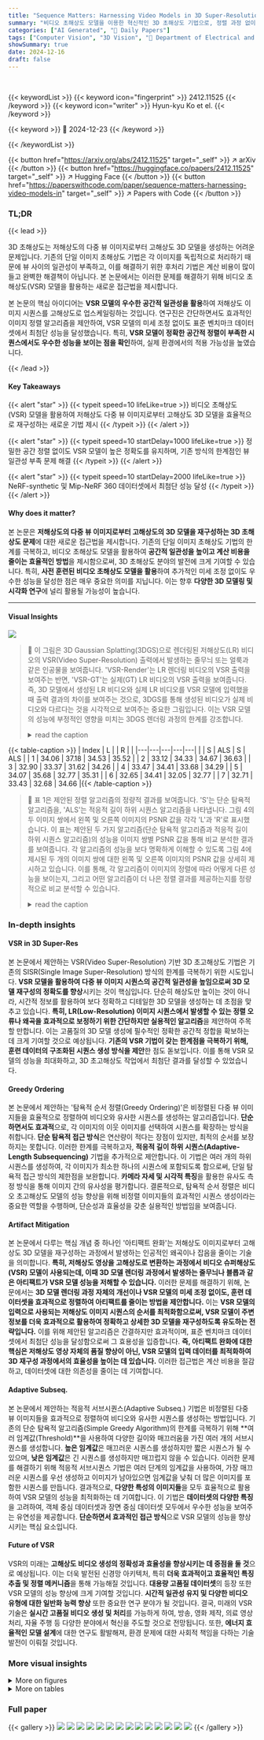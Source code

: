 ```yaml
---
title: "Sequence Matters: Harnessing Video Models in 3D Super-Resolution"
summary: "비디오 초해상도 모델을 이용한 혁신적인 3D 초해상도 기법으로, 정렬 과정 없이도 최첨단 성능 달성!"
categories: ["AI Generated", "🤗 Daily Papers"]
tags: ["Computer Vision", "3D Vision", "🏢 Department of Electrical and Computer Engineering, Sungkyunkwan University",]
showSummary: true
date: 2024-12-16
draft: false
---
```


<br>

{{< keywordList >}}
{{< keyword icon="fingerprint" >}} 2412.11525 {{< /keyword >}}
{{< keyword icon="writer" >}} Hyun-kyu Ko et el. {{< /keyword >}}
 
{{< keyword >}} 🤗 2024-12-23 {{< /keyword >}}
 
{{< /keywordList >}}

{{< button href="https://arxiv.org/abs/2412.11525" target="_self" >}}
↗ arXiv
{{< /button >}}
{{< button href="https://huggingface.co/papers/2412.11525" target="_self" >}}
↗ Hugging Face
{{< /button >}}
{{< button href="https://paperswithcode.com/paper/sequence-matters-harnessing-video-models-in" target="_self" >}}
↗ Papers with Code
{{< /button >}}




### TL;DR


{{< lead >}}

3D 초해상도는 저해상도의 다중 뷰 이미지로부터 고해상도 3D 모델을 생성하는 어려운 문제입니다. 기존의 단일 이미지 초해상도 기법은 각 이미지를 독립적으로 처리하기 때문에 뷰 사이의 일관성이 부족하고, 이를 해결하기 위한 후처리 기법은 계산 비용이 많이 들고 완벽한 해결책이 아닙니다.  본 논문에서는 이러한 문제를 해결하기 위해 비디오 초해상도(VSR) 모델을 활용하는 새로운 접근법을 제시합니다.

본 논문의 핵심 아이디어는 **VSR 모델의 우수한 공간적 일관성을 활용**하여 저해상도 이미지 시퀀스를 고해상도로 업스케일링하는 것입니다.  연구진은 간단하면서도 효과적인 이미지 정렬 알고리즘을 제안하여, VSR 모델의 미세 조정 없이도 표준 벤치마크 데이터셋에서 최첨단 성능을 달성했습니다. 특히, **VSR 모델이 정확한 공간적 정렬이 부족한 시퀀스에서도 우수한 성능을 보이는 점을 확인**하여, 실제 환경에서의 적용 가능성을 높였습니다.

{{< /lead >}}


#### Key Takeaways

{{< alert "star" >}}
{{< typeit speed=10 lifeLike=true >}} 비디오 초해상도(VSR) 모델을 활용하여 저해상도 다중 뷰 이미지로부터 고해상도 3D 모델을 효율적으로 재구성하는 새로운 기법 제시 {{< /typeit >}}
{{< /alert >}}

{{< alert "star" >}}
{{< typeit speed=10 startDelay=1000 lifeLike=true >}} 정밀한 공간 정렬 없이도 VSR 모델이 높은 정확도를 유지하며, 기존 방식의 한계점인 뷰 일관성 부족 문제 해결 {{< /typeit >}}
{{< /alert >}}

{{< alert "star" >}}
{{< typeit speed=10 startDelay=2000 lifeLike=true >}} NeRF-synthetic 및 Mip-NeRF 360 데이터셋에서 최첨단 성능 달성 {{< /typeit >}}
{{< /alert >}}

#### Why does it matter?
본 논문은 **저해상도의 다중 뷰 이미지로부터 고해상도의 3D 모델을 재구성하는 3D 초해상도 문제**에 대한 새로운 접근법을 제시합니다. 기존의 단일 이미지 초해상도 기법의 한계를 극복하고, 비디오 초해상도 모델을 활용하여 **공간적 일관성을 높이고 계산 비용을 줄이는 효율적인 방법**을 제시함으로써, 3D 초해상도 분야의 발전에 크게 기여할 수 있습니다. 특히, **사전 훈련된 비디오 초해상도 모델을 활용**하여 추가적인 미세 조정 없이도 우수한 성능을 달성한 점은 매우 중요한 의미를 지닙니다. 이는 향후 **다양한 3D 모델링 및 시각화 연구**에 널리 활용될 가능성이 높습니다.

------
#### Visual Insights



![](https://arxiv.org/html/2412.11525/extracted/6087365/figures/stripy_and_blob_artifacts.jpg)

> 🔼 이 그림은 3D Gaussian Splatting(3DGS)으로 렌더링된 저해상도(LR) 비디오의 VSR(Video Super-Resolution) 출력에서 발생하는 줄무늬 또는 얼룩과 같은 인공물을 보여줍니다. 'VSR-Render'는 LR 렌더링 비디오의 VSR 출력을 보여주는 반면, 'VSR-GT'는 실제(GT) LR 비디오의 VSR 출력을 보여줍니다.  즉, 3D 모델에서 생성된 LR 비디오와 실제 LR 비디오를 VSR 모델에 입력했을 때 출력 결과의 차이를 보여주는 것으로, 3DGS를 통해 생성된 비디오가 실제 비디오와 다르다는 것을 시각적으로 보여주는 중요한 그림입니다.  이는 VSR 모델의 성능에 부정적인 영향을 미치는 3DGS 렌더링 과정의 한계를 강조합니다.
> <details>
> <summary>read the caption</summary>
> Figure 1: Illustration of stripy or blob-like artifacts generated in VSR outputs of LR videos rendered from 3DGS. ‘VSR-Render’ shows the VSR outputs of the LR rendered videos, while ‘VSR-GT’ displays the VSR outputs of the ground truth (GT) LR videos.
> </details>





{{< table-caption >}}
| Index | L |  | R |  |
|---|---|---|---|---|
| | S | ALS | S | ALS |
| 1 | 34.06 | 37.18 | 34.53 | 35.52 |
| 2 | 33.12 | 34.33 | 34.67 | 36.63 |
| 3 | 32.90 | 33.37 | 31.62 | 34.26 |
| 4 | 33.47 | 34.41 | 33.68 | 34.29 |
| 5 | 34.07 | 35.68 | 32.77 | 35.31 |
| 6 | 32.65 | 34.41 | 32.05 | 32.77 |
| 7 | 32.71 | 33.43 | 32.68 | 34.66 |{{< /table-caption >}}

> 🔼 표 1은 제안된 정렬 알고리즘의 정량적 결과를 보여줍니다.  'S'는 단순 탐욕적 알고리즘을, 'ALS'는 적응적 길이 하위 시퀀스 알고리즘을 나타냅니다. 그림 4의 두 이미지 쌍에서 왼쪽 및 오른쪽 이미지의 PSNR 값을 각각 'L'과 'R'로 표시했습니다. 이 표는 제안된 두 가지 알고리즘(단순 탐욕적 알고리즘과 적응적 길이 하위 시퀀스 알고리즘)의 성능을 이미지 쌍별 PSNR 값을 통해 비교 분석한 결과를 보여줍니다.  각 알고리즘의 성능을 보다 명확하게 이해할 수 있도록 그림 4에 제시된 두 개의 이미지 쌍에 대한 왼쪽 및 오른쪽 이미지의 PSNR 값을 상세히 제시하고 있습니다. 이를 통해, 각 알고리즘이 이미지의 정렬에 따라 어떻게 다른 성능을 보이는지, 그리고 어떤 알고리즘이 더 나은 정렬 결과를 제공하는지를 정량적으로 비교 분석할 수 있습니다.
> <details>
> <summary>read the caption</summary>
> Table 1: The quantitative results of the proposed ordering algorithms. S: the simple greedy algorithm, ALS: the adaptive-length subsequence. L and R denote the PSNR of the left and right image in two image pairs from Fig. 4.
> </details>





### In-depth insights


#### VSR in 3D Super-Res
본 논문에서 제안하는 VSR(Video Super-Resolution) 기반 3D 초고해상도 기법은 기존의 SISR(Single Image Super-Resolution) 방식의 한계를 극복하기 위한 시도입니다. **VSR 모델을 활용하여 다중 뷰 이미지 시퀀스의 공간적 일관성을 높임으로써 3D 모델 재구성의 정확도를 향상**시키는 것이 핵심입니다.  단순히 해상도만 높이는 것이 아니라, 시간적 정보를 활용하여 보다 정확하고 디테일한 3D 모델을 생성하는 데 초점을 맞추고 있습니다. **특히, LR(Low-Resolution) 이미지 시퀀스에서 발생할 수 있는 정렬 오류나 왜곡을 효과적으로 보정하기 위한 간단하지만 실용적인 알고리즘**을 제안하여 주목할 만합니다.  이는 고품질의 3D 모델 생성에 필수적인 정확한 공간적 정합을 확보하는 데 크게 기여할 것으로 예상됩니다.  **기존의 VSR 기법이 갖는 한계점을 극복하기 위해, 훈련 데이터의 구조화된 시퀀스 생성 방식을 제안**한 점도 돋보입니다.  이를 통해 VSR 모델의 성능을 최대화하고, 3D 초고해상도 작업에서 최첨단 결과를 달성할 수 있었습니다.

#### Greedy Ordering
본 논문에서 제안하는 '탐욕적 순서 정렬(Greedy Ordering)'은 비정렬된 다중 뷰 이미지들을 효율적으로 정렬하여 비디오와 유사한 시퀀스를 생성하는 알고리즘입니다. **단순하면서도 효과적**으로, 각 이미지의 이웃 이미지를 선택하여 시퀀스를 확장하는 방식을 취합니다.  **단순 탐욕적 접근 방식**은 연산량이 적다는 장점이 있지만, 최적의 순서를 보장하지는 못합니다.  이러한 한계를 극복하고자, **적응적 길이 하위 시퀀스(Adaptive-Length Subsequencing)** 기법을 추가적으로 제안합니다. 이 기법은 여러 개의 하위 시퀀스를 생성하여, 각 이미지가 최소한 하나의 시퀀스에 포함되도록 함으로써, 단일 탐욕적 접근 방식의 제한점을 보완합니다.  **카메라 자세 및 시각적 특징**을 활용한 유사도 측정 방식을 통해 이미지 간의 유사성을 평가합니다.  결론적으로, 탐욕적 순서 정렬은 비디오 초고해상도 모델의 성능 향상을 위해 비정렬 이미지들의 효과적인 시퀀스 생성이라는 중요한 역할을 수행하며, 단순성과 효율성을 갖춘 실용적인 방법임을 보여줍니다.

#### Artifact Mitigation
본 논문에서 다루는 핵심 개념 중 하나인 '아티팩트 완화'는 저해상도 이미지로부터 고해상도 3D 모델을 재구성하는 과정에서 발생하는 인공적인 왜곡이나 잡음을 줄이는 기술을 의미합니다. **특히, 저해상도 영상을 고해상도로 변환하는 과정에서 비디오 슈퍼해상도(VSR) 모델이 사용되는데, 이때 3D 모델 렌더링 과정에서 발생하는 줄무늬나 블롭과 같은 아티팩트가 VSR 모델 성능을 저해할 수 있습니다.** 이러한 문제를 해결하기 위해, 논문에서는 **3D 모델 렌더링 과정 자체의 개선이나 VSR 모델의 미세 조정 없이도, 훈련 데이터셋을 효과적으로 정렬하여 아티팩트를 줄이는 방법을 제안합니다.**  이는 **VSR 모델의 입력으로 사용되는 저해상도 이미지 시퀀스의 순서를 최적화함으로써, VSR 모델이 주변 정보를 더욱 효과적으로 활용하여 정확하고 상세한 3D 모델을 재구성하도록 유도하는 전략입니다.**  이를 위해 제안된 알고리즘은 간결하지만 효과적이며, 표준 벤치마크 데이터셋에서 최첨단 성능을 달성함으로써 그 효용성을 입증합니다.  **즉, 아티팩트 완화에 대한 핵심은 저해상도 영상 자체의 품질 향상이 아닌, VSR 모델의 입력 데이터를 최적화하여 3D 재구성 과정에서의 효율성을 높이는 데 있습니다.**  이러한 접근법은 계산 비용을 절감하고, 데이터셋에 대한 의존성을 줄이는 데 기여합니다.

#### Adaptive Subseq.
본 논문에서 제안하는 적응적 서브시퀀스(Adaptive Subseq.) 기법은 비정렬된 다중 뷰 이미지들을 효과적으로 정렬하여 비디오와 유사한 시퀀스를 생성하는 방법입니다. 기존의 단순 탐욕적 알고리즘(Simple Greedy Algorithm)의 한계를 극복하기 위해 **여러 임계값(Threshold)**을 사용하여 다양한 길이와 매끄러움을 가진 여러 개의 서브시퀀스를 생성합니다.  **높은 임계값**은 매끄러운 시퀀스를 생성하지만 짧은 시퀀스가 될 수 있으며, **낮은 임계값**은 긴 시퀀스를 생성하지만 매끄럽지 않을 수 있습니다.  이러한 문제를 해결하기 위해 적응적 서브시퀀스 기법은 여러 단계의 임계값을 사용하여, 가장 매끄러운 시퀀스를 우선 생성하고 이미지가 남아있으면 임계값을 낮춰 더 많은 이미지를 포함한 시퀀스를 만듭니다.  결과적으로, **다양한 특성의 이미지들**을 모두 효율적으로 활용하여 VSR 모델의 성능을 최적화하는 데 기여합니다. 이 기법은 **데이터셋의 다양한 특징**을 고려하여, 객체 중심 데이터셋과 장면 중심 데이터셋 모두에서 우수한 성능을 보여주는 유연성을 제공합니다.  **단순하면서 효과적인 접근 방식**으로 VSR 모델의 성능을 향상시키는 핵심 요소입니다.

#### Future of VSR
VSR의 미래는 **고해상도 비디오 생성의 정확성과 효율성을 향상시키는 데 중점을 둘 것**으로 예상됩니다.  이는 더욱 발전된 신경망 아키텍처, 특히 **더욱 효과적이고 효율적인 특징 추출 및 정렬 메커니즘**을 통해 가능해질 것입니다.  **대용량 고품질 데이터셋**의 등장 또한 VSR 모델의 성능 향상에 크게 기여할 것입니다.  **시간적 일관성 유지 및 다양한 비디오 유형에 대한 일반화 능력 향상** 또한 중요한 연구 분야가 될 것입니다.  결국, 미래의 VSR 기술은 **실시간 고품질 비디오 생성 및 처리**를 가능하게 하여, 방송, 영화 제작, 의료 영상 처리, 자율 주행 등 다양한 분야에서 혁신을 주도할 것으로 전망됩니다.  또한, **에너지 효율적인 모델 설계**에 대한 연구도 활발해져, 환경 문제에 대한 사회적 책임을 다하는 기술 발전이 이뤄질 것입니다.


### More visual insights

<details>
<summary>More on figures
</summary>


![](https://arxiv.org/html/2412.11525/extracted/6087365/figures/main.jpg)

> 🔼 그림 2는 제안된 3D 슈퍼 해상도 기법의 개요를 보여줍니다. 먼저 저해상도(LR) 다중 뷰 이미지가 입력으로 주어집니다.  이 이미지들을 기반으로 단순 탐욕 알고리즘(Section 3.2)을 사용하여 각 이미지에서 시작하는 여러 개의 부분 수열(subsequence)을 생성합니다. 이 부분 수열들은 여러 임계값(threshold)으로 경계가 지정됩니다(Section 3.3). 이렇게 생성된 부분 수열들은 비디오 슈퍼 해상도(VSR) 모델을 통해 고해상도(HR) 이미지로 업스케일링됩니다.  마지막으로, 업스케일링된 HR 이미지들을 사용하여 3D 가우시안 스플래팅(3DGS) 모델을 학습시켜 3D 모델을 재구성합니다.
> <details>
> <summary>read the caption</summary>
> Figure 2: Overview of the proposed method. Given LR multi-view images, we generate subsequences (Sec. 3.3) starting from each image using a simple greedy algorithm (Sec. 3.2) and these subsequences are bounded by multiple thresholds (Sec. 3.3). Finally, we train a 3DGS model for 3D reconstruction using the upsampled HR images.
> </details>



![](https://arxiv.org/html/2412.11525/extracted/6087365/figures/subsequence.jpg)

> 🔼 그림 3은 제안된 방법의 핵심인 서브 시퀀스 생성 과정을 보여줍니다. (a)는 순서가 없는 다중 뷰 이미지 데이터셋을 나타냅니다. (b)는 간단한 탐욕 알고리즘(알고리즘 1)을 적용하여 이미지들을 순차적으로 배열한 결과입니다. (c)는 이 알고리즘으로 인해 발생하는 이미지 정렬 오류를 보여주며, 연속적인 프레임 간의 자세 차이 임계값(빨간 점선)을 기준으로 이미지 시퀀스를 여러 개의 서브 시퀀스로 나누는 것을 제안합니다. 이를 통해 VSR 모델의 성능 저하를 야기하는 정렬 오류를 줄이고, 보다 효과적인 3D 초고해상도 재구성을 가능하게 합니다.
> <details>
> <summary>read the caption</summary>
> Figure 3: Illustration of subsequence generation. (a) is an unordered multi-view image dataset. (b) is the result of using a simple greedy algorithm, Alg. 1. (c) highlights misalignments incurred by the algorithm, and we propose to split it into subsequences based on a pose difference threshold (red dotted line) between consecutive frames.
> </details>



![](https://arxiv.org/html/2412.11525/extracted/6087365/figures/lego_simple_greedy_algorithm.jpg)

> 🔼 그림 4는 간단한 탐욕 알고리즘을 NeRF 합성 데이터셋(Lego)에 적용한 결과의 예시입니다. 빨간색으로 강조된 두 개의 인접 이미지는 정렬 오류로 인해 발생하는 갑작스러운 전환을 보여줍니다. 이 그림은 간단한 탐욕 알고리즘이 이미지들을 순차적으로 나열할 때,  이미지 간의 시각적 유사성만을 고려하여 서로 관련 없는 이미지들을 연결하는 경우 발생할 수 있는 문제점을 보여줍니다.  즉,  정확한 공간적 정렬 없이 순차적으로 이미지들을 나열하는 경우,  결과물의 품질에 심각한 영향을 미칠 수 있음을 시각적으로 보여주는 예시입니다.
> <details>
> <summary>read the caption</summary>
> Figure 4: An example result from the simple greedy algorithm applied to the NeRF-synthetic dataset (Lego). Two neighboring images highlighted in red demonstrate abrupt transitions caused by misalignments.
> </details>



![](https://arxiv.org/html/2412.11525/extracted/6087365/figures/baseline_blender.jpg)

> 🔼 그림 5는 NeRF-synthetic 데이터셋에 대한 정성적 결과를 보여줍니다. 각 이미지 패치에는 GT(Ground Truth)에 대한 PSNR(Peak Signal-to-Noise Ratio) 값이 표시되어 있습니다. 제안된 방법은 기존의 기준 모델들보다 특히 고주파수 디테일에 대한 성능이 우수함을 보여줍니다.  이 그림은 제안된 방법이 더욱 선명하고 디테일한 이미지 재구성을 달성했음을 시각적으로 보여줍니다. 특히, 기존 방법들로는 재구성하기 어려운 미세한 디테일까지 잘 표현하고 있다는 점을 강조합니다.
> <details>
> <summary>read the caption</summary>
> Figure 5: Qualitative results on the NeRF-synthetic dataset. The PSNR values against GT are embedded in each image patch. Ours have shown superior results than the existing baselines, especially for high-frequency details.
> </details>



![](https://arxiv.org/html/2412.11525/extracted/6087365/figures/baseline_mip360.jpg)

> 🔼 그림 6은 Mip-NeRF 360 데이터셋에 대한 정성적 결과를 보여줍니다. 각 이미지 패치에는 GT(Ground Truth)에 대한 PSNR 값이 표시되어 있습니다. 제안된 방법은 기존의 기준 모델들보다 특히 고주파수 디테일에서 우수한 결과를 보여줍니다.  이는 제안된 방법이 고해상도 이미지의 세부적인 부분까지도 잘 복원함을 의미합니다.  즉, 기존 방법들로는 복원이 어려웠던 미세한 부분까지도 선명하게 복원하여 더욱 사실적인 3D 모델을 생성할 수 있음을 보여줍니다.
> <details>
> <summary>read the caption</summary>
> Figure 6: Qualitative results on Mip-NeRF 360 dataset. The PSNR values against GT are embedded in each image patch. Ours have shown superior results than the existing baselines, especially for high-frequency details.
> </details>



![](https://arxiv.org/html/2412.11525/extracted/6087365/figures/PSNR_LPIPS.jpg)

> 🔼 그림 7은 제안된 방법의 성능을 기존 최첨단 방법들과 비교 분석한 결과를 보여줍니다.  PSNR(Peak Signal-to-Noise Ratio)과 LPIPS(Learned Perceptual Image Patch Similarity) 지표를 사용하여 정량적으로 비교하였으며,  다양한 기존 방법들(NeRF-SR, ZS-SRT, CROP, FastSR-NeRF, DiSR-NeRF, SRGS, GaussianSR, SuperGaussian) 과 제안된 방법(Ours-S, Ours-ALS)의 성능 차이를 명확하게 보여줍니다.  이를 통해 제안된 방법이 기존 방법들에 비해 우수한 성능을 가짐을 시각적으로 확인할 수 있습니다. 특히, 제안된 방법의 두 가지 변형(Ours-S와 Ours-ALS) 모두 기존 최첨단 방법들보다 높은 PSNR 값과 낮은 LPIPS 값을 보이는 것을 알 수 있습니다.
> <details>
> <summary>read the caption</summary>
> Figure 7: Comparison with baselines.
> </details>



![](https://arxiv.org/html/2412.11525/extracted/6087365/figures/misalignment_trends_all_objects.jpg)

> 🔼 그림 8은 시퀀스 내에서 이미지 정렬 오류의 추세를 보여줍니다.  x축은 시퀀스 내 위치(0~100%), y축은 정렬 오류의 횟수를 나타냅니다.  각 선은 다른 물체에 대한 결과를 나타냅니다.  이 그래프는 그리디 알고리즘을 사용하여 시퀀스를 생성할 때 시퀀스의 후반부에서 정렬 오류가 증가하는 경향을 보여줍니다. 이는 그리디 알고리즘의 고유한 한계로 인해 발생하며, 긴 시퀀스에서는 연관성이 없는 특징들을 잘못 연결할 가능성이 높아지기 때문입니다.  이러한 정렬 오류는 VSR 모델의 성능을 저하시킵니다.
> <details>
> <summary>read the caption</summary>
> Figure 8: Misalignment trends within a sequence.
> </details>



![](https://arxiv.org/html/2412.11525/extracted/6087365/figures/misalignment.jpg)

> 🔼 그림 9는 순차적으로 정렬되지 않은 멀티뷰 이미지들을 비디오처럼 연결하는 과정에서 발생하는 정렬 오류를 보여줍니다. 특히 ORB 특징점을 이용하여 이미지들을 연결할 때, 연속적인 프레임들을 정확하게 연결하지 못하는 경우가 발생하며, 이러한 오류는 시퀀스의 길이가 길어질수록 증가하는 경향이 있습니다. 이 그림은 시퀀스의 마지막 25% 구간에 집중하여, 잘못 정렬된 프레임들을 시각적으로 보여주고, 이러한 정렬 오류가 3D 초해상도 결과에 미치는 영향을 설명합니다.  잘못 정렬된 프레임들이 많을수록 3D 재구성의 정확도가 떨어집니다.
> <details>
> <summary>read the caption</summary>
> Figure 9: Misalignment Error.
> </details>



![](https://arxiv.org/html/2412.11525/extracted/6087365/figures/appendix_qualitative_blender.jpg)

> 🔼 그림 10은 NeRF-synthetic 데이터셋에 대한 정량적 결과를 보여줍니다. 각 이미지 패치에는 GT(Ground Truth)에 대한 PSNR 값이 표시되어 있습니다. 제안된 방법은 특히 고주파수 디테일 측면에서 기존 기준 모델들보다 우수한 결과를 보여줍니다.  이 그림은 제안된 방법이 NeRF-synthetic 데이터셋에서 고해상도 이미지를 생성하는 데 있어 기존 방법들보다 성능이 뛰어나다는 것을 시각적으로 보여줍니다. 특히, 고주파수 성분(세부적인 디테일)을 더 잘 복원하여 더욱 사실적인 이미지를 생성하는 것을 확인할 수 있습니다.
> <details>
> <summary>read the caption</summary>
> Figure 10: Qualitative results on the NeRF-synthetic dataset. The PSNR values against GT are embedded in each image patch. Ours have shown superior results than the existing baselines, especially for high-frequency details.
> </details>



</details>




<details>
<summary>More on tables
</summary>


{{< table-caption >}}
|       | S     | ALS   |
| :---- | :---- | :---- |
| Chair | 32.11 | 32.74 |
| Drums | 29.74 | 30.26 |
| Ficus | 35.31 | 35.96 |
| Hotdog | 37.85 | 38.32 |
| Lego  | 33.30 | 34.73 |
| Materials | 35.24 | 35.85 |
| Mic   | 31.38 | 31.62 |
| Ship  | 30.03 | 30.48 |{{< /table-caption >}}
> 🔼 표 2는 논문에서 제안된 정렬 알고리즘의 성능을 NeRF 합성 데이터셋에서 비교 분석한 결과를 보여줍니다.  간단한 탐욕적 알고리즘(S)과 적응적 길이 하위 시퀀싱 알고리즘(ALS) 두 가지 방법의 PSNR 값을 다양한 물체(의자, 드럼, 무화과나무, 핫도그, 레고, 재료, 마이크, 배)에 대해 비교하여 각 알고리즘의 장단점과 개선 효과를 보여줍니다.  ALS 알고리즘이 전반적으로 더 높은 PSNR 값을 달성하여 향상된 성능을 보임을 알 수 있습니다.
> <details>
> <summary>read the caption</summary>
> Table 2: The comparison of the proposed ordering algorithms in the NeRF-synthetic dataset.
> </details>

{{< table-caption >}}
| Method | PSNR ↑ | SSIM ↑ | LPIPS ↓ |
|---|---|---|---| 
| Bicubic | 27.56 | 0.9150 | 0.1040 |
| SwinIR | 30.77 | 0.9501 | 0.0550 |
| Render-SR | 28.90 | 0.9346 | 0.0683 |
| NeRF-SR | 28.46 | 0.9210 | 0.0760 |
| ZS-SRT † | 29.69 | 0.9290 | 0.0690 |
| CROP † | 30.71 | 0.9459 | 0.0671 |
| FastSR-NeRF † | 30.47 | 0.9440 | 0.0750 |
| DiSR-NeRF | 26.00 | 0.8898 | 0.1226 |
| SRGS † | 30.83 | 0.9480 | 0.0560 |
| GaussianSR † | 28.37 | 0.9240 | 0.0870 |
| SuperGaussian † | 28.44 | 0.9459 | 0.0670 |
| Ours-ALS | **31.41** | **0.9520** | **0.0540** |
| 3DGS-HR | 33.31 | 0.9695 | 0.0303 |{{< /table-caption >}}
> 🔼 표 3은 Blender 데이터셋에서 다양한 3D 초고해상도화 기법들을 비교 분석한 결과를 보여줍니다.  가로 해상도를 4배에서 1배로 축소한(×4→×1) 저해상도 이미지를 사용하여 초고해상도 3D 모델을 생성하는 다양한 기법들의 성능을 비교합니다.  표에는 PSNR, SSIM, LPIPS 지표를 사용하여 정량적으로 평가한 결과가 제시되어 있습니다.  일부 기법의 경우, 코드가 공개되지 않아 논문에 제시된 수치를 가져왔음을 † 표시로 나타냅니다.  즉, 본 연구에서 직접 재현한 결과가 아닌 기존 논문의 결과를 인용한 것임을 의미합니다.
> <details>
> <summary>read the caption</summary>
> Table 3: Comparison of different methods for 3D super-resolution (×4→×1\times 4\rightarrow\times 1× 4 → × 1) in Blender Dataset. The numbers marked with † are sourced from their respective paper, as the code is not available at this time.
> </details>

{{< table-caption >}}
|       | VRT                               | IART                              | PSRT                              |
| :---- | :---------------------------------- | :--------------------------------- | :--------------------------------- |
| SISR  | PSNR ↑ 31.20, SSIM ↑ 0.9497, LPIPS ↓ 0.0567 | PSNR ↑ 31.10, SSIM ↑ 0.9484, LPIPS ↓ 0.0590 | PSNR ↑ 31.10, SSIM ↑ 0.9516, LPIPS ↓ 0.0543 |
| S     | PSNR ↑ 31.25, SSIM ↑ 0.9505, LPIPS ↓ 0.0557 | PSNR ↑ 31.32, SSIM ↑ 0.9513, LPIPS ↓ 0.0550 | PSNR ↑ 31.35, SSIM ↑ 0.9513, LPIPS ↓ 0.0548 |
| ALS   | PSNR ↑ 31.37, SSIM ↑ 0.9516, LPIPS ↓ 0.0544 | PSNR ↑ 31.35, SSIM ↑ 0.9514, LPIPS ↓ 0.0548 | PSNR ↑ 31.41, SSIM ↑ 0.9520, LPIPS ↓ 0.0540 |{{< /table-caption >}}
> 🔼 표 4는 다양한 VSR(Video Super-Resolution) 모델을 사용하여 Blender 데이터셋(해상도 4배 축소)에 대해 수행한 비교 실험 결과를 보여줍니다.  SISR(Single-Image Super-Resolution)은 단일 이미지에 VSR을 적용하는 방식이고, S는 단순 탐욕 알고리즘(순서: 특징)을 사용하여 이미지 순서를 정렬하는 방식이며, ALS는 다중 임계값을 사용하여 특징을 기반으로 적응적 길이 부분 시퀀스를 생성하는 방식입니다.  각 방식에 대한 PSNR, SSIM, LPIPS 값을 비교하여 성능을 분석합니다.
> <details>
> <summary>read the caption</summary>
> Table 4: Ablation comparison of Blender dataset (×4→×1\times 4\rightarrow\times 1× 4 → × 1) on various VSR models. SISR refers to Single-Image Super-Resolution (single image VSR), S refers to ordering by simple greedy algorithm (order: feature), and ALS refers to using adaptive-length subsequence (order: feature) with multi-threshold (threshold: pose).
> </details>

{{< table-caption >}}
| Metric | PSNR ↑ | SSIM ↑ | LPIPS ↓ |
|---|---|---|---| 
| S (last 25%) | 31.32 | 0.9511 | 0.0552 |
| ALS | 31.41 | 0.9520 | 0.0540 |{{< /table-caption >}}
> 🔼 표 5는 정렬 오류가 3D 초고해상도 결과에 미치는 영향을 보여줍니다. 간단히 말해, 제안된 적응형 길이 하위 시퀀싱 알고리즘(ALS)을 사용하면 단순 탐욕적 알고리즘(S)보다 3D 초고해상도 결과가 더 향상됩니다. 특히,  시퀀스의 마지막 25%에서 정렬 오류가 발생할 가능성이 높은데, ALS는 이러한 오류에 덜 민감합니다. 이는 ALS가 이미지 시퀀스 내에서 일관성 있는 시각적 흐름을 더 잘 유지하기 때문입니다.  PSNR, SSIM, LPIPS 지표를 사용하여 정량적으로 비교 분석하였습니다.
> <details>
> <summary>read the caption</summary>
> Table 5: Impact of misalignment on 3D super-resolution.
> </details>

{{< table-caption >}}
|                     | chair | drums | ficus | hotdog | lego | materials | mic | ship | average |
|---------------------|-------|-------|-------|--------|------|-----------|-----|------|---------|
| Bicubic              | 29.02 | 23.75 | 28.24 | 31.86  | 27.46 | 26.47     | 27.97 | 25.71 | 27.56   |
| PSRT (SISR)          | 30.94 | 25.56 | 33.49 | 35.82  | 32.20 | 30.06     | 31.75 | 28.96 | 31.10   |
| SwinIR+3DGS         | 31.02 | 25.48 | 32.49 | 35.60  | 32.05 | 29.58     | 31.75 | 28.20 | 30.77   |
| Render-SR           | 30.23 | 24.04 | 28.63 | 33.78  | 29.23 | 27.34     | 30.53 | 27.35 | 28.90   |
| NeRF-SR              | 30.16 | 23.46 | 26.64 | 34.40  | 29.13 | 28.02     | 27.25 | 26.61 | 28.21   |
| DiSR-NeRF            | 27.55 | 22.63 | 25.64 | 30.07  | 26.43 | 24.71     | 26.49 | 24.47 | 26.00   |
| CROP<sup>†</sup>     | 31.53 | 24.99 | 31.50 | 35.62  | 32.88 | 29.16     | 31.76 | 28.23 | 30.71   |
| Ours-S               | 31.33 | 25.58 | 33.71 | 35.95  | 32.98 | 30.09     | 31.91 | 29.26 | 31.35   |
| Ours-ALS             | 31.36 | 25.65 | 33.69 | 36.18  | 33.03 | 30.17     | 31.93 | 29.26 | 31.41   |
| HR-3DGS             | 35.79 | 26.14 | 34.84 | 37.72  | 35.77 | 29.97     | 35.36 | 30.89 | 33.31   |{{< /table-caption >}}
> 🔼 표 6은 합성 Blender 데이터셋에서 개체별 PSNR 비교 결과를 보여줍니다. 입력 이미지의 해상도를 4배 축소한 후 (×4 → ×1), 다양한 방법으로 초해상도를 적용하여 생성된 3D 모델의 화질을 평가했습니다.  'Ours-ALS'는 제안된 적응적 길이 부분 시퀀스 기법을 사용한 결과를 나타냅니다.  각 개체(의자, 드럼, 무화과나무 등)에 대한 PSNR 값을 비교하여 제안된 방법의 성능을 다른 기존 방법들과 비교 분석했습니다.
> <details>
> <summary>read the caption</summary>
> Table 6: Per-object PSNR comparison on the synthetic Blender dataset (×4absent4\times 4× 4 →→\rightarrow→ ×1absent1\times 1× 1). Ours-ALS refers to our method using adaptive-length subsequencing (ALS).
> </details>

{{< table-caption >}}
| Method | chair | drums | ficus | hotdog | lego | materials | mic | ship | average |
|---|---|---|---|---|---|---|---|---|---| 
| Bicubic | 0.9194 | 0.9003 | 0.9430 | 0.9526 | 0.9059 | 0.9220 | 0.9481 | 0.8291 | 0.9150 |
| PSRT (SISR) | 0.9475 | 0.9386 | 0.9762 | 0.9721 | 0.9572 | 0.9544 | 0.9732 | 0.8688 | 0.9516 |
| SwinIR+3DGS | 0.9469 | 0.9412 | 0.9760 | 0.9728 | 0.9601 | 0.9558 | 0.9747 | 0.8731 | 0.9501 |
| Render-SR | 0.9432 | 0.9163 | 0.9539 | 0.9677 | 0.9379 | 0.9322 | 0.9671 | 0.8582 | 0.9346 |
| NeRF-SR | 0.9366 | 0.9019 | 0.9026 | 0.9629 | 0.9292 | 0.9319 | 0.9432 | 0.8357 | 0.9180 |
| DiSR-NeRF | 0.9035 | 0.8618 | 0.9117 | 0.9332 | 0.8875 | 0.8816 | 0.9335 | 0.8053 | 0.8898 |
| CROP<sup>†</sup> | 0.9513 | 0.9236 | 0.9709 | 0.9725 | 0.9641 | 0.9468 | 0.9740 | 0.8637 | 0.9459 |
| Ours-S | 0.9538 | 0.9391 | 0.9779 | 0.9738 | 0.9646 | 0.9541 | 0.9747 | 0.8724 | 0.9513 |
| Ours-ALS | 0.9539 | 0.9405 | 0.9777 | 0.9744 | 0.9649 | 0.9555 | 0.9750 | 0.8741 | 0.9520 |
| HR-3DGS | 0.9874 | 0.9544 | 0.9872 | 0.9853 | 0.9828 | 0.9603 | 0.9914 | 0.9067 | 0.9694 |{{< /table-caption >}}
> 🔼 이 표는 합성 Blender 데이터셋에서 개체별 SSIM 비교 결과를 보여줍니다. 입력 저해상도 이미지를 4배 업샘플링(4x → 1x)한 결과를 보여주며, 제안된 방법인 적응적 길이 하위 시퀀싱(ALS)을 사용한 결과와 기준 모델들(Bicubic, PSRT (SISR), SwinIR+3DGS, Render-SR, NeRF-SR, DiSR-NeRF, CROP)의 결과를 비교합니다.  각 개체(의자, 드럼, 무화과나무, 핫도그, 레고, 재료, 마이크, 배)에 대한 SSIM 값을 제시하여 제안된 방법의 성능을 다각적으로 평가합니다.  HR-3DGS는 정답 고해상도 이미지를 사용한 3DGS 모델의 결과를 나타냅니다.
> <details>
> <summary>read the caption</summary>
> Table 7: Per-object SSIM comparison on the synthetic Blender dataset (×4absent4\times 4× 4 →→\rightarrow→ ×1absent1\times 1× 1). Ours-ALS refers to our method using adaptive-length subsequencing (ALS).
> </details>

{{< table-caption >}}
|       | chair   | drums   | ficus   | hotdog  | lego    | materials | mic    | ship    | average |
| :---- | :------ | :------ | :------ | :------ | :------ | :-------- | :------ | :------ | :------- |
| Bicubic | 0.0899  | 0.1106  | 0.0619  | 0.0768  | 0.1272  | 0.0892    | 0.0626  | 0.2136  | 0.1040   |
| PSRT (SISR) | 0.0553  | 0.0609  | 0.0237  | 0.0421  | 0.0595  | 0.0480    | 0.0254  | 0.1567  | 0.0544   |
| SwinIR+3DGS | 0.0577  | 0.0565  | 0.0221  | 0.0401  | 0.0498  | 0.0420    | 0.0203  | 0.1511  | 0.0550   |
| Render-SR | 0.0563  | 0.0743  | 0.0396  | 0.0462  | 0.0691  | 0.0597    | 0.0312  | 0.1698  | 0.0683   |
| NeRF-SR  | 0.0687  | 0.1091  | 0.1014  | 0.0591  | 0.0976  | 0.0770    | 0.0805  | 0.1984  | 0.0990   |
| DiSR-NeRF | 0.0943  | 0.1429  | 0.0905  | 0.1001  | 0.1378  | 0.1293    | 0.0751  | 0.2106  | 0.1226   |
| CROP<sup>†</sup> | 0.0567  | 0.0856  | 0.0317  | 0.0481  | 0.0496  | 0.0622    | 0.0251  | 0.1776  | 0.0671   |
| Ours-S   | 0.0478  | 0.0585  | 0.0216  | 0.0395  | 0.0470  | 0.0488    | 0.0240  | 0.1509  | 0.0547   |
| Ours-ALS  | 0.0478  | 0.0576  | 0.0216  | 0.0388  | 0.0465  | 0.0464    | 0.0233  | 0.1501  | 0.0540   |
| HR-3DGS  | 0.0117  | 0.0371  | 0.0116  | 0.0199  | 0.0154  | 0.0341    | 0.0060  | 0.1063  | 0.0303   |{{< /table-caption >}}
> 🔼 표 8은 합성 Blender 데이터셋(4배 축소 → 1배)에서 개체별 LPIPS 비교 결과를 보여줍니다.  각 개체(의자, 드럼, 무화과나무, 핫도그, 레고, 재료, 마이크, 배)에 대해 여러 기준 모델(Bicubic, PSRT(SISR), SwinIR+3DGS, Render-SR, NeRF-SR, DiSR-NeRF, CROP, Ours-S, Ours-ALS, HR-3DGS)의 LPIPS 값을 비교하여 제시합니다. Ours-ALS는 본 논문에서 제안하는 적응형 길이 하위 시퀀싱(ALS) 기법을 사용한 방법을 나타냅니다. LPIPS 값이 낮을수록 이미지의 품질이 더 좋음을 의미합니다. 이 표를 통해 제안된 방법이 다른 기준 모델에 비해 LPIPS 값이 낮아, 이미지 품질이 우수함을 확인할 수 있습니다.
> <details>
> <summary>read the caption</summary>
> Table 8: Per-object LPIPS comparison on the synthetic Blender dataset (×4absent4\times 4× 4 →→\rightarrow→ ×1absent1\times 1× 1). Ours-ALS refers to our method using adaptive-length subsequencing (ALS).
> </details>

{{< table-caption >}}
| Method | bicycle | flowers | garden | stump | treehill | room | counter | kitchen | bonsai | average |
|---|---|---|---|---|---|---|---|---|---|---|
| Bicubic | 24.02 | 21.24 | 25.14 | 26.30 | 22.25 | 30.47 | 28.15 | 28.23 | 30.21 | 26.22 |
| SwinIR + 3DGS | 24.54 | 21.18 | 25.81 | 26.38 | 22.16 | 31.30 | 28.71 | 29.82 | 31.26 | 26.80 |
| Ours-S | 24.42 | 21.13 | 26.04 | 26.40 | 22.26 | 31.47 | 28.96 | 30.79 | 31.69 | 27.02 |
| Ours-ALS | 24.50 | 21.17 | 25.99 | 26.46 | 22.26 | 31.52 | 28.90 | 30.73 | 31.68 | 27.02 |
| HR-3DGS | 24.41 | 20.59 | 26.58 | 26.28 | 22.27 | 31.52 | 29.12 | 31.57 | 32.36 | 27.19 |{{< /table-caption >}}
> 🔼 표 9는 Mip-NeRF 360 데이터셋에서의 8배 저해상도 이미지를 2배 고해상도 이미지로 초해상도 처리한 결과에 대한 각 장면별 PSNR(Peak Signal-to-Noise Ratio) 비교 결과를 보여줍니다.  저해상도 이미지에서 고해상도 이미지로의 변환 비율은 8배에서 2배입니다.  본 논문에서 제안하는 적응적 길이 하위 시퀀싱 (ALS) 방법을 사용한 결과('Ours-ALS')와 기타 기준 모델(Bicubic, SwinIR + 3DGS, Ours-S, HR-3DGS)의 성능을 비교하여 제안된 방법의 효과를 보여줍니다. 각 장면(bicycle, flowers, garden, stump, treehill, room, counter, kitchen, bonsai)에 대한 PSNR 값을 제시하며 평균 PSNR 값도 함께 제공합니다.
> <details>
> <summary>read the caption</summary>
> Table 9: Per-scene PSNR comparison on the Mip-NeRF 360 dataset (×8absent8\times 8× 8 →→\rightarrow→×2absent2\times 2× 2). Ours-ALS refers to our method using adaptive-length subsequencing (ALS).
> </details>

{{< table-caption >}}
|               | bicycle | flowers | garden | stump | treehill | room | counter | kitchen | bonsai | average |
| :------------ | :------ | :------ | :------ | :------ | :------- | :---- | :------ | :------ | :----- | :------ |
| Bicubic       | 0.6401  | 0.5321  | 0.6648  | 0.7324  | 0.5880   | 0.8877 | 0.8573  | 0.8128  | 0.8980 | 0.7348  |
| SwinIR + 3DGS | 0.6810  | 0.5498  | 0.7259  | 0.7468  | 0.6020   | 0.9063 | 0.8837  | 0.8724  | 0.9235 | 0.7657  |
| Ours-S        | 0.6752  | 0.5512  | 0.7476  | 0.7481  | 0.6048   | 0.9123 | 0.8936  | 0.9071  | 0.9328 | 0.7747  |
| Ours-ALS      | 0.6783  | 0.5503  | 0.7462  | 0.7467  | 0.6028   | 0.9123 | 0.8918  | 0.9062  | 0.9323 | 0.7741  |
| HR-3DGS       | 0.7007  | 0.5445  | 0.8173  | 0.7571  | 0.6269   | 0.9263 | 0.9144  | 0.9325  | 0.9465 | 0.7962  |{{< /table-caption >}}
> 🔼 표 10은 Mip-NeRF 360 데이터셋에서의 8배 축소된 이미지를 2배로 초해상도 처리한 결과에 대한 장면별 구조 유사성 지표(SSIM) 비교를 보여줍니다.  각 장면(자전거, 꽃, 정원, 그루터기, 언덕, 방, 카운터, 주방, 분재)에 대한 SSIM 값을 보여주며, 제안된 방법(Ours-ALS)을 포함한 다양한 기준 모델들(Bicubic, SwinIR + 3DGS, Ours-S, HR-3DGS)과 비교 분석합니다. Ours-ALS는 제안된 적응형 길이 하위 시퀀스 기법을 사용한 결과를 나타냅니다.
> <details>
> <summary>read the caption</summary>
> Table 10: Per-scene SSIM comparison on the Mip-NeRF 360 dataset (×8absent8\times 8× 8 →→\rightarrow→×2absent2\times 2× 2). Ours-ALS refers to our method using adaptive-length subsequencing (ALS).
> </details>

{{< table-caption >}}
|               | bicycle | flowers | garden | stump | treehill | room | counter | kitchen | bonsai | average |
| :------------ | :------: | :------: | :------: | :------: | :-------: | :----: | :------: | :------: | :------: | :------: |
| Bicubic       |  0.3688  |  0.4315  |  0.3469  |  0.3334  |   0.4391  | 0.2750 |  0.2671  |  0.2598  |  0.2392  |  0.3290  |
| SwinIR + 3DGS |  0.3220  |  0.4065  |  0.2784  |  0.3098  |   0.4116  | 0.2354 |  0.2216  |  0.1973  |  0.2035  |  0.2873  |
| Ours-S        |  0.3344  |  0.4091  |  0.2613  |  0.3142  |   0.4162  | 0.2218 |  0.2074  |  0.1536  |  0.1927  |  0.2790  |
| Ours-ALS      |  0.3261  |  0.4062  |  0.2607  |  0.3117  |   0.4134  | 0.2218 |  0.2104  |  0.1542  |  0.1925  |  0.2774  |
| HR-3DGS       |  0.3230  |  0.4188  |  0.1777  |  0.3130  |   0.3997  | 0.1931 |  0.1800  |  0.1136  |  0.1758  |  0.2550  |{{< /table-caption >}}
> 🔼 표 11은 Mip-NeRF 360 데이터셋에서의 8배 저해상도에서 2배 고해상도로의 슈퍼 해상도 결과에 대한 LPIPS(Learned Perceptual Image Patch Similarity) 비교 결과를 보여줍니다.  LPIPS는 이미지의 지각적 유사성을 측정하는 지표로, 낮을수록 더 높은 유사성을 의미합니다. 이 표는 제안된 방법(Ours-ALS)을 포함한 여러 비교 대상 방법들에 대한 각 장면별 LPIPS 값을 제시합니다. Ours-ALS는 본 논문에서 제안된 적응적 길이 하위 시퀀스 기법을 사용한 방법입니다.  표를 통해 각 방법의 주관적인 이미지 품질 차이를 수치적으로 비교 분석할 수 있습니다.
> <details>
> <summary>read the caption</summary>
> Table 11: Per-scene LPIPS comparison on the Mip-NeRF 360 dataset (×8absent8\times 8× 8 →→\rightarrow→×2absent2\times 2× 2). Ours-ALS refers to our method using adaptive-length subsequencing (ALS).
> </details>

{{< table-caption >}}
| Method | PSNR ↑ | SSIM ↑ | LPIPS ↓ |
|---|---|---|---| 
| Bicubic | 26.22 | 0.7349 | 0.3290 |
| SwinIR | 26.80 | 0.7657 | 0.2873 |
| SRGS<sup>†</sup> | 26.88 | 0.7670 | 0.2860 |
| Ours | **27.02** | **0.7747** | **0.2790** |
| 3DGS-HR | 27.19 | 0.7710 | 0.2802 |{{< /table-caption >}}
> 🔼 표 12는 Mip-NeRF 360 데이터셋에서 8배 다운샘플링된 이미지를 2배로 업샘플링하는 다양한 기준 모델들과 제안된 방법의 성능 비교 결과를 보여줍니다.  PSNR, SSIM, LPIPS 세 가지 지표를 사용하여 정량적으로 비교 분석하였습니다.  이 표는 제안된 방법의 성능 우수성을 보여주는 실험 결과의 일부분입니다.
> <details>
> <summary>read the caption</summary>
> Table 12: Comparison with baseline models in Mip-NeRF 360 dataset (×8absent8\times 8× 8 →→\rightarrow→ ×2absent2\times 2× 2).
> </details>

{{< table-caption >}}
| Method | FVD↓ | PSNR↑ |
|---|---|---|
| Bicubic | 195 | 27.56 |
| SwinIR | 113 | 30.77 |
| Render-SR | 134 | 28.90 |
| NeRF-SR | 169 | 28.21 |
| DiSR-NeRF | 304 | 26.00 |
| Ours-S | 110 | 31.35 |
| Ours-ALS | **109** | **31.41** |{{< /table-caption >}}
> 🔼 표 13은 Blender 데이터셋에서 제안된 방법의 시간적 일관성 및 공간적 화질 지표를 보여줍니다.  시간적 일관성은 비디오 프레임 간의 부드러운 전환을 나타내는 반면, 공간적 화질은 재구성된 3D 모델의 시각적 선명도를 나타냅니다.  다양한 기준 모델(Bicubic, SwinIR, Render-SR, NeRF-SR, DiSR-NeRF, Ours-S, Ours-ALS)과의 비교를 통해 제안된 방법의 우수성을 보여줍니다. 특히, Ours-ALS는 FVD(Fréchet Video Distance) 지표에서 가장 낮은 값을 기록하여, 시간적 일관성이 가장 뛰어남을 보여줍니다. PSNR(Peak Signal-to-Noise Ratio) 지표 또한 높은 값을 나타내어, 공간적 화질 또한 우수함을 보여줍니다.
> <details>
> <summary>read the caption</summary>
> Table 13: Temporal Consistency and Spatial Quality Metrics on Blender Dataset.
> </details>

</details>




### Full paper

{{< gallery >}}
<img src="paper_images/1.png" class="grid-w50 md:grid-w33 xl:grid-w25" />
<img src="paper_images/2.png" class="grid-w50 md:grid-w33 xl:grid-w25" />
<img src="paper_images/3.png" class="grid-w50 md:grid-w33 xl:grid-w25" />
<img src="paper_images/4.png" class="grid-w50 md:grid-w33 xl:grid-w25" />
<img src="paper_images/5.png" class="grid-w50 md:grid-w33 xl:grid-w25" />
<img src="paper_images/6.png" class="grid-w50 md:grid-w33 xl:grid-w25" />
<img src="paper_images/7.png" class="grid-w50 md:grid-w33 xl:grid-w25" />
<img src="paper_images/8.png" class="grid-w50 md:grid-w33 xl:grid-w25" />
<img src="paper_images/9.png" class="grid-w50 md:grid-w33 xl:grid-w25" />
<img src="paper_images/10.png" class="grid-w50 md:grid-w33 xl:grid-w25" />
<img src="paper_images/11.png" class="grid-w50 md:grid-w33 xl:grid-w25" />
<img src="paper_images/12.png" class="grid-w50 md:grid-w33 xl:grid-w25" />
<img src="paper_images/13.png" class="grid-w50 md:grid-w33 xl:grid-w25" />
<img src="paper_images/14.png" class="grid-w50 md:grid-w33 xl:grid-w25" />
{{< /gallery >}}